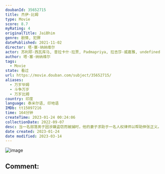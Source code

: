 ```yaml
---
doubanId: 35652715
title: 杰伊·比姆
type: Movie
score: 8.7
myRating: 4
originalTitle: JaiBhim
genre: 剧情, 犯罪
datePublished: 2021-11-02
director: 塔·塞·纳纳维尔
actor: 苏利耶·西瓦库马, 普拉卡什·拉贾, Padmapriya, 拉吉莎·威嘉雅, undefined
author: 塔·塞·纳纳维尔
tags:
  - Movie
state: 看过
url: https://movie.douban.com/subject/35652715/
aliases:
  - 万岁毕姆
  - 斗争万岁
  - 万岁比姆
country: 印度
language: 泰米尔语, 印地语
IMDb: tt15097216
time: 164分钟
createTime: 2023-01-24 00:24:06
collectionDate: 2022-09-07
desc: 当一名部落男子因涉嫌盗窃而被捕时，他的妻子求助于一名人权律师以帮助伸张正义。
date created: 2023-01-24
date modified: 2023-03-14
---
```


![image](p2734251414.jpg)

Comment:
---
